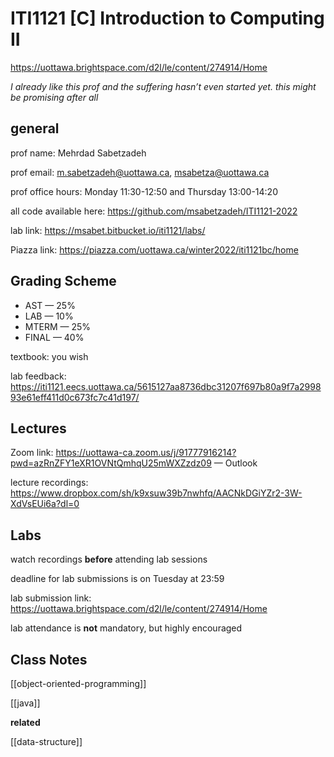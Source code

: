 # ITI1121 [C] Introduction to Computing II

<https://uottawa.brightspace.com/d2l/le/content/274914/Home>

_I already like this prof and the suffering hasn’t even started yet. this might be promising after all_

## general

prof name: Mehrdad Sabetzadeh

prof email: <m.sabetzadeh@uottawa.ca>, <msabetza@uottawa.ca>

prof office hours: Monday 11:30-12:50 and Thursday 13:00-14:20

all code available here: https://github.com/msabetzadeh/ITI1121-2022

lab link: <https://msabet.bitbucket.io/iti1121/labs/>

Piazza link: <https://piazza.com/uottawa.ca/winter2022/iti1121bc/home>

## Grading Scheme

- AST &mdash; 25%
- LAB &mdash; 10%
- MTERM &mdash; 25%
- FINAL &mdash; 40%

textbook: you wish

lab feedback: <https://iti1121.eecs.uottawa.ca/5615127aa8736dbc31207f697b80a9f7a299893e61eff411d0c673fc7c41d197/>

## Lectures

Zoom link: <https://uottawa-ca.zoom.us/j/91777916214?pwd=azRnZFY1eXR1OVNtQmhqU25mWXZzdz09> &mdash; Outlook

lecture recordings: <https://www.dropbox.com/sh/k9xsuw39b7nwhfq/AACNkDGiYZr2-3W-XdVsEUi6a?dl=0>

## Labs

watch recordings **before** attending lab sessions

deadline for lab submissions is on Tuesday at 23:59

lab submission link: <https://uottawa.brightspace.com/d2l/le/content/274914/Home>

lab attendance is **not** mandatory, but highly encouraged

## Class Notes

[[object-oriented-programming]]

[[java]]

**related**

[[data-structure]]
